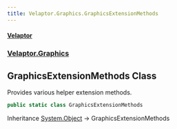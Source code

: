 ```yaml
---
title: Velaptor.Graphics.GraphicsExtensionMethods
---
```


#### [Velaptor](Namespaces.md 'Velaptor Namespaces')
### [Velaptor.Graphics](Velaptor.Graphics.md 'Velaptor.Graphics')

## GraphicsExtensionMethods Class

Provides various helper extension methods.

```csharp
public static class GraphicsExtensionMethods
```

Inheritance [System.Object](https://docs.microsoft.com/en-us/dotnet/api/System.Object 'System.Object') → GraphicsExtensionMethods